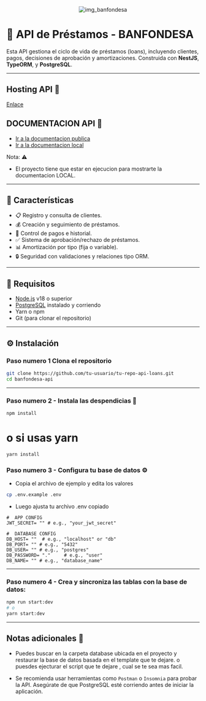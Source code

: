 
 <div align='center'>
     <img src='https://banfondesa.com.do/wp-content/themes/banfondesa/images/logo10anos2.png'  alt='img_banfondesa'/>
 </div>


# 💼 API de Préstamos - BANFONDESA 

Esta API gestiona el ciclo de vida de préstamos (loans), incluyendo clientes, pagos, decisiones de aprobación y amortizaciones. Construida con **NestJS**, **TypeORM**, y **PostgreSQL**.

---
## Hosting API 🔗 


 <a href='https://banfondesa-api-production.up.railway.app/api/v1.0/user' target='_blank' >Enlace </a>


## DOCUMENTACION  API 📓

-  <a href='https://banfondesa-api-production.up.railway.app/api-docs' target='_blank' >Ir a la documentacion publica </a>
-  <a href='http://localhost:3000/api-docs' target='_blank' >Ir a la documentacion local </a>

 Nota: ⚠
- El proyecto tiene que estar en ejecucion para mostrarte la documentacion LOCAL.
---

## 🚀 Características

- 📋 Registro y consulta de clientes.
- 💰 Creación y seguimiento de préstamos.
- 🧾 Control de pagos e historial.
- ✅ Sistema de aprobación/rechazo de préstamos.
- 📊 Amortización por tipo (fija o variable).
- 🔒 Seguridad con validaciones y relaciones tipo ORM.

---

## 🧰 Requisitos

- [Node.js](https://nodejs.org/) v18 o superior
- [PostgreSQL](https://www.postgresql.org/) instalado y corriendo
- Yarn o npm
- Git (para clonar el repositorio)

---

## ⚙️ Instalación

### Paso numero 1 **Clona el repositorio**

```bash
git clone https://github.com/tu-usuario/tu-repo-api-loans.git
cd banfondesa-api
``` 
---

### Paso numero 2 -  **Instala las despendicias** 💫
```bash
npm install
```
# o si usas yarn
```bash
yarn install
```

### Paso numero 3 - **Configura tu base de datos** ⚙

- Copia el archivo de ejemplo y edita los valores

```bash
cp .env.example .env
```
- Luego ajusta tu archivo .env copiado 


```
#  APP CONFIG
JWT_SECRET= "" # e.g., "your_jwt_secret"

#  DATABASE CONFIG
DB_HOST= ""  # e.g., "localhost" or "db"
DB_PORT= "" # e.g., "5432"
DB_USER= "" # e.g., "postgres"
DB_PASSWORD= "."     # e.g., "user"
DB_NAME= "" # e.g., "database_name"
```

----
### Paso numero 4 - **Crea y sincroniza las tablas con la base de datos:**

```bash
npm run start:dev
# o
yarn start:dev
```
----

##  Notas adicionales 📌

- Puedes buscar en la carpeta database ubicada en el proyecto y restaurar la base de datos basada en el template que te dejare.
o puesdes ejecturar el script que te dejare , cual se te sea mas facil.

- Se recomienda usar herramientas como ``Postman`` o ``Insomnia`` para probar la API.
Asegúrate de que PostgreSQL esté corriendo antes de iniciar la aplicación.
